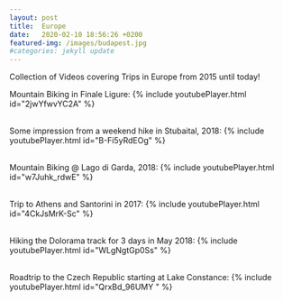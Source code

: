 ```yaml
---
layout: post
title:  Europe
date:   2020-02-10 18:56:26 +0200
featured-img: /images/budapest.jpg
#categories: jekyll update
---
```


Collection of Videos covering Trips in Europe from 2015 until today!


Mountain Biking in Finale Ligure:
{% include youtubePlayer.html id="2jwYfwvYC2A" %} 
<br><br>

Some impression from a weekend hike in Stubaital, 2018:
{% include youtubePlayer.html id="B-Fi5yRdEOg" %}
<br><br>

Mountain Biking @ Lago di Garda, 2018:
{% include youtubePlayer.html id="w7Juhk_rdwE" %}
<br><br>

Trip to Athens and Santorini in 2017:
{% include youtubePlayer.html id="4CkJsMrK-Sc" %}
<br><br>


Hiking the Dolorama track for 3 days in May 2018:
{% include youtubePlayer.html id="WLgNgtGp0Ss" %}
<br><br>

Roadtrip to the Czech Republic starting at Lake Constance:
{% include youtubePlayer.html id="QrxBd_96UMY " %}
<br><br>




